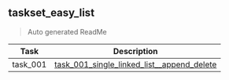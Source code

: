 ## taskset_easy_list

> Auto generated ReadMe

| Task     | Description                                                                                                |
|----------|------------------------------------------------------------------------------------------------------------|
| task_001 | [task_001_single_linked_list__append_delete](taskset_easy_list/task_001_single_linked_list__append_delete) |

